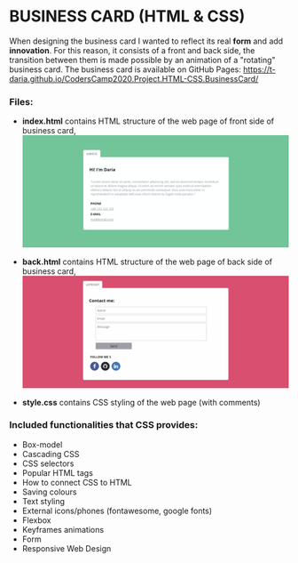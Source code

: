 # BUSINESS CARD (HTML & CSS)

When designing the business card I wanted to reflect its real **form** and add **innovation**. For this reason, it consists of a front and back side, the transition between them is made possible by an animation of a "rotating" business card.
The business card is available on GitHub Pages: https://t-daria.github.io/CodersCamp2020.Project.HTML-CSS.BusinessCard/

### Files: 

- **index.html** contains HTML structure of the web page of front side of business card,
![./.github/images/front.png](./.github/images/front.png)

- **back.html** contains HTML structure of the web page of back side of business card,
![./.github/images/back.png](./.github/images/back.png)

- **style.css** contains CSS styling of the web page (with comments)


### Included functionalities that CSS provides:

- Box-model 
- Cascading CSS 
- CSS selectors 
- Popular HTML tags 
- How to connect CSS to HTML 
- Saving colours 
- Text styling 
- External icons/phones (fontawesome, google fonts) 
- Flexbox 
- Keyframes animations 
- Form 
- Responsive Web Design